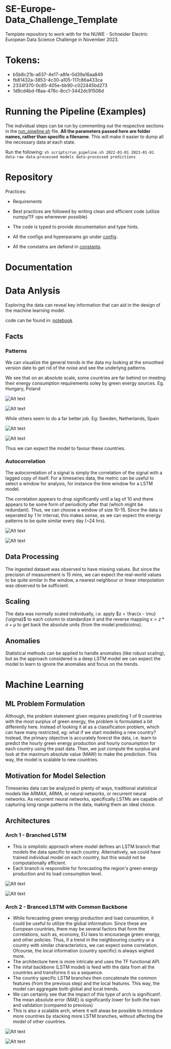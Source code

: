 # SE-Europe-Data_Challenge_Template
Template repository to work with for the NUWE - Schneider Electric European Data Science Challenge in November 2023.

# Tokens:
- b5b8c21b-a637-4e17-a8fe-0d39a16aa849
- fb81432a-3853-4c30-a105-117c86a433ca
- 2334f370-0c85-405e-bb90-c022445bd273
- 1d9cd4bd-f8aa-476c-8cc1-3442dc91506d

# Running the Pipeline (Examples)

The individual steps can be run by commenting out the respective sections in the [run_pipeline.sh](./scripts/run_pipeline.sh) file. **All the parameters passed here are folder names, rather than specific a filename**. This will make it easier to dump all the necessary data at each state.

Run the following:
`sh scripts/run_pipeline.sh 2022-01-01 2023-01-01 data-raw data-processed models data-processed predictions`

# Repository

Practices:

- Requirements

- Best practices are followed by writing clean and efficient code (utilize numpy/TF ops whereever possible).

- The code is typed to provide documentation and type hints.

- All the configs and hyperparams go under [config](./src/config.py).

- All the constatns are defiend in [constants](./src/constants.py).

# Documentation

# Data Anlysis

Exploring the data can reveal key information that can aid in the design of the machine learning model.

code can be found in: [notebook](./src/data_analysis.ipynb)

## Facts

### Patterns

We can visualize the general trends in the data my looking at the smoothed version date to get rid of the noise and see the underlyng patterns.

We see that on an absolute scale, some countries are far behind on meeting their energy consumption requirements soley by green energy sources. Eg. Hungary, Poland

![Alt text](image.png)

![Alt text](image-1.png)

While others seem to do a far better job. Eg: Sweden, Netherlands, Spain

![Alt text](image-2.png)

![Alt text](image-3.png)

Thus we can expect the model to favour these countries.

### Autocorrelation

The autocorrelation of a signal is simply the correlation of the signal with a lagged copy of itself.
For a timeseries data, the metric can be useful to select a window for analysis, for instance the time window for a LSTM model.

The correlation appears to drop significantly until a lag of 10 and there appears to be some form of periodicity after that (which might be redundant). Thus, we can choose a window of size 10-15. Since the data is seperated by 1 hr interval, this makes sense, as we can expect the energy patterns to be quite similar every day (~24 hrs).

![Alt text](image-4.png)

![Alt text](image-5.png)

## Data Processing

The ingested dataset was observed to have missing values. But since the precision of measurement is 15 mins, we can expect the real-world values to be quite similar in the window, a nearest neighbour or linear interpolation was observed to be sufficient.

## Scaling

The data was normally scaled individually, i.e. apply $z = \frac{x - \mu}{\sigma}$ to each column to standardize it and the reverse mapping $x = z * \sigma + \mu$ to get back the absolute units (from the model prediciotns).

## Anomalies

Statistical methods can be applied to handle anomalies (like robust scaling), but as the approach considered is a deep LSTM model we can expect the model to learn to ignore the anomalies and focus on the trends.

# Machine Learning

## ML Problem Formulation

Although, the problem statement given requires predicting 1 of 9 countries with the most surplus of green energy, the problem is formulated a bit differently here. Instead of looking it at as a classification problem, which can have many restricted, eg: what if we start modeling a new country?
Instead, the primary objective is accurately forecst the data, i.e. learn to predict the hourly green energy production and hourly consumption for each country using the past data. Then, we just compute the surplus and look at the maximum absolute value (MAW) to make the prediction. This way, the model is scalable to new countries.

## Motivation for Model Selection

Timeseries data can be analyzed in plenty of ways, traditional statistical models like ARMAX, ARMA, or neural networks, or recurrent neural networks. As recurrent neural networks, specifically LSTMs are capable of capturing long range patterns in the data, making them an ideal choice.

## Architectures

### Arch 1 - Branched LSTM

- This is simplistic approach where model defines an LSTM branch that models the data specific to each country. Alternatively, we could have trained individual model on each country, but this would not be computationally efficient.
- Each branch is responsible for forecasting the region's green energy production and its load consumption level.

![Alt text](image-8.png)

![Alt text](image-9.png)

### Arch 2 - Branced LSTM with Common Backbone

- While forecasting green energy production and load consumtion, it could be useful to utilize the global information. Since these are European countries, there may be several factors that form the correlations, such as, economy, EU laws to encourange green energy, and other policies. Thus, if a trend in the neighbouring country or a country with similar characteristics, we can expect some correlation. Ofcourse, the local information (country specific) is always wighed more.
- The architecture here is more intricate and uses the TF functional API.
- The inital backbone (LSTM model) is feed with the data from all the countries and transforms it so a sequence.
- The country specific LSTM branches then concatenate the common features (from the previous step) and the local features. This way, the model can aggregate both global and local trends.
- We can certainly see that the impact of this type of arch is significant!. The mean absolute error (MAE) is significantly lower for both the train and validation (compared to previous)
- This is also a scalable arch, where it will alwas be possible to introduce more countries by stacking more LSTM branches, without affecting the model of other countries.

![Alt text](image-10.png)

![Alt text](image-11.png)
